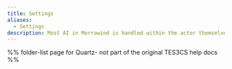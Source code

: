 ```yaml
---
title: Settings
aliases:
  - Settings
description: Most AI in Morrowind is handled within the actor themselves. They will decide how to behave based on their current stats, including four stats set through the AI window
---
```

%% folder-list page for Quartz- not part of the original TES3CS help docs %%